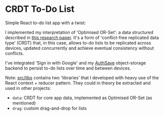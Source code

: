 # CRDT To-Do List

Simple React to-do list app with a twist:

I implemented my interpretation of 'Optimised OR-Set': a data structured described in [this research paper](https://arxiv.org/abs/1210.3368). It's a form of 'conflict-free replicated data type' (CRDT) that, in this case, allows to-do lists to be replicated across devices, updated concurrently and achieve eventual consistency without conflicts.

I've integrated 'Sign in with Google' and my [AuthSave](https://github.com/robertbckly/auth-save-worker) object-storage backend to persist to-do lists over time and between devices.

Note: [src/libs](/src/libs) contains two 'libraries' that I developed with heavy use of the React context + reducer pattern. They could in theory be extracted and used in other projects:

- `data`: CRDT for core app data, implemented as Optimised OR-Set (as mentioned)
- `drag`: custom drag-and-drop for lists
